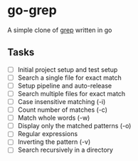 # go-grep
A simple clone of [grep](https://en.wikipedia.org/wiki/Grep) written in go

## Tasks
- [ ] Initial project setup and test setup
- [ ] Search a single file for exact match
- [ ] Setup pipeline and auto-release
- [ ] Search multiple files for exact match
- [ ] Case insensitive matching (-i)
- [ ] Count number of matches (-c)
- [ ] Match whole words (-w)
- [ ] Display only the matched patterns (-o)
- [ ] Regular expressions
- [ ] Inverting the pattern (-v)
- [ ] Search recursively in a directory